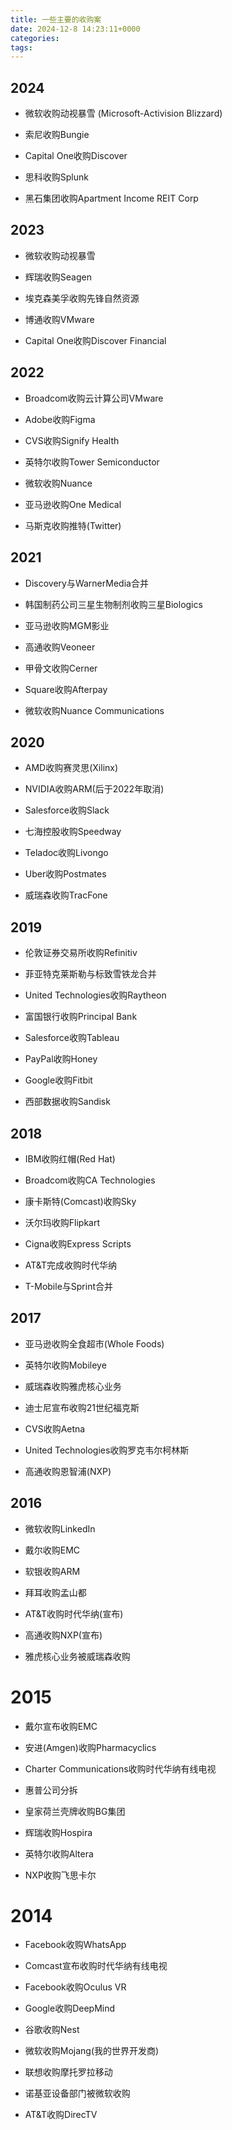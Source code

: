 ```yaml
---
title: 一些主要的收购案
date: 2024-12-8 14:23:11+0000
categories:
tags:
---
```


## 2024

- 微软收购动视暴雪 (Microsoft-Activision Blizzard)

- 索尼收购Bungie

- Capital One收购Discover

- 思科收购Splunk

- 黑石集团收购Apartment Income REIT Corp


## 2023

- 微软收购动视暴雪

- 辉瑞收购Seagen

- 埃克森美孚收购先锋自然资源

- 博通收购VMware

- Capital One收购Discover Financial

## 2022

- Broadcom收购云计算公司VMware

- Adobe收购Figma

- CVS收购Signify Health

- 英特尔收购Tower Semiconductor

- 微软收购Nuance

- 亚马逊收购One Medical

- 马斯克收购推特(Twitter)


## 2021

- Discovery与WarnerMedia合并

- 韩国制药公司三星生物制剂收购三星Biologics

- 亚马逊收购MGM影业

- 高通收购Veoneer

- 甲骨文收购Cerner

- Square收购Afterpay

- 微软收购Nuance Communications

## 2020

- AMD收购赛灵思(Xilinx)

- NVIDIA收购ARM(后于2022年取消)

- Salesforce收购Slack

- 七海控股收购Speedway

- Teladoc收购Livongo

- Uber收购Postmates

- 威瑞森收购TracFone

## 2019

- 伦敦证券交易所收购Refinitiv

- 菲亚特克莱斯勒与标致雪铁龙合并

- United Technologies收购Raytheon

- 富国银行收购Principal Bank

- Salesforce收购Tableau

- PayPal收购Honey

- Google收购Fitbit

- 西部数据收购Sandisk


## 2018

- IBM收购红帽(Red Hat)

- Broadcom收购CA Technologies

- 康卡斯特(Comcast)收购Sky

- 沃尔玛收购Flipkart

- Cigna收购Express Scripts

- AT&T完成收购时代华纳

- T-Mobile与Sprint合并


## 2017


- 亚马逊收购全食超市(Whole Foods)

- 英特尔收购Mobileye

- 威瑞森收购雅虎核心业务

- 迪士尼宣布收购21世纪福克斯

- CVS收购Aetna

- United Technologies收购罗克韦尔柯林斯

- 高通收购恩智浦(NXP)


## 2016

- 微软收购LinkedIn

- 戴尔收购EMC

- 软银收购ARM

- 拜耳收购孟山都

- AT&T收购时代华纳(宣布)

- 高通收购NXP(宣布)

- 雅虎核心业务被威瑞森收购


# 2015

- 戴尔宣布收购EMC

- 安进(Amgen)收购Pharmacyclics

- Charter Communications收购时代华纳有线电视

- 惠普公司分拆

- 皇家荷兰壳牌收购BG集团

- 辉瑞收购Hospira

- 英特尔收购Altera

- NXP收购飞思卡尔

# 2014

- Facebook收购WhatsApp

- Comcast宣布收购时代华纳有线电视

- Facebook收购Oculus VR

- Google收购DeepMind

- 谷歌收购Nest

- 微软收购Mojang(我的世界开发商)

- 联想收购摩托罗拉移动

- 诺基亚设备部门被微软收购

- AT&T收购DirecTV